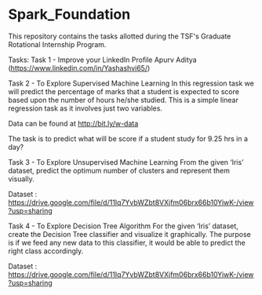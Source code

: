 # Spark_Foundation
This repository contains the tasks allotted during the TSF's Graduate Rotational Internship Program.

Tasks: Task 1 - Improve your LinkedIn Profile Apurv Aditya (https://www.linkedin.com/in/Yashashvi65/)

Task 2 - To Explore Supervised Machine Learning In this regression task we will predict the percentage of marks that a student is expected to score based upon the number of hours he/she studied. This is a simple linear regression task as it involves just two variables.

Data can be found at http://bit.ly/w-data

The task is to predict what will be score if a student study for 9.25 hrs in a day?

Task 3 - To Explore Unsupervised Machine Learning From the given ‘Iris’ dataset, predict the optimum number of clusters and represent them visually.

Dataset : https://drive.google.com/file/d/11Iq7YvbWZbt8VXjfm06brx66b10YiwK-/view?usp=sharing

Task 4 - To Explore Decision Tree Algorithm For the given ‘Iris’ dataset, create the Decision Tree classifier and visualize it graphically. The purpose is if we feed any new data to this classifier, it would be able to predict the right class accordingly.

Dataset : https://drive.google.com/file/d/11Iq7YvbWZbt8VXjfm06brx66b10YiwK-/view?usp=sharing
